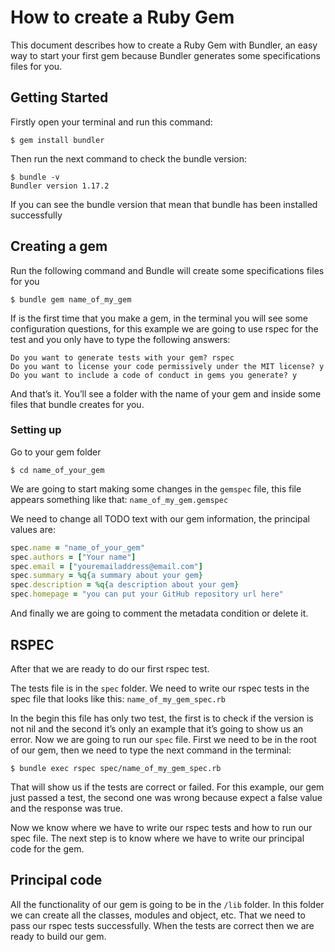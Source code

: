 # How to create a Ruby Gem

This document describes how to create a Ruby Gem with Bundler, an easy way to start your first gem because Bundler generates some specifications files for you.

## Getting Started
Firstly open your terminal and run this command:

    $ gem install bundler

Then run the next command to check the bundle version:

    $ bundle -v
    Bundler version 1.17.2

If you can see the bundle version that mean that bundle has been installed successfully

## Creating a gem
Run the following command and Bundle will create some specifications files for you

    $ bundle gem name_of_my_gem

If is the first time that you make a gem, in the terminal you will see some configuration questions, for this example we are going to use rspec for the test and you only have to type the following answers:

    Do you want to generate tests with your gem? rspec
    Do you want to license your code permissively under the MIT license? y
    Do you want to include a code of conduct in gems you generate? y

And that’s it.
You’ll see a folder with the name of your gem and inside some files that bundle creates for you.

### Setting up
Go to your gem folder
    
    $ cd name_of_your_gem

We are going to start making some changes in the `gemspec` file, this file appears something like that: `name_of_my_gem.gemspec`

We need to change all TODO text with our gem information, the principal values are:

```ruby
spec.name = "name_of_your_gem"
spec.authors = ["Your name"]
spec.email = ["youremailaddress@email.com"]
spec.summary = %q{a summary about your gem}
spec.description = %q{a description about your gem}
spec.homepage = "you can put your GitHub repository url here"
```

And finally we are going to comment the metadata condition or delete it.

## RSPEC
After that we are ready to do our first rspec test.

The tests file is in the `spec` folder. We need to write our rspec tests in the spec file that looks like this: `name_of_my_gem_spec.rb`

In the begin this file has only two test, the first is to check if the version is not nil and the second it’s only an example that it’s going to show us an error.
Now we are going to run our `spec` file. First we need to be in the root of our gem, then we need to type the next command in the terminal:

    $ bundle exec rspec spec/name_of_my_gem_spec.rb

That will show us if the tests are correct or failed. For this example, our gem just passed a test, the second one was wrong because expect a false value and the response was true.

Now we know where we have to write our rspec tests and how to run our spec file. The next step is to know where we have to write our principal code for the gem.

## Principal code
All the functionality of our gem is going to be in the `/lib` folder. In this folder we can create all the classes, modules and object, etc. That we need to pass our rspec tests successfully.
When the tests are correct then we are ready to build our gem.
